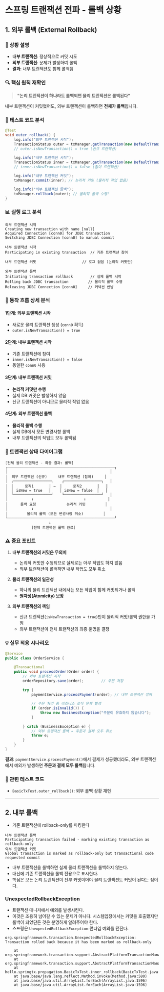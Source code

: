 # 스프링 트랜잭션 전파 - 롤백 상황

## 1. 외부 롤백 (External Rollback)

### 📝 상황 설명
- **내부 트랜잭션**: 정상적으로 커밋 시도
- **외부 트랜잭션**: 문제가 발생하여 롤백
- **결과**: 내부 트랜잭션도 함께 롤백됨

### 🔍 핵심 원칙 재확인
> **"논리 트랜잭션이 하나라도 롤백되면 물리 트랜잭션은 롤백된다"**

내부 트랜잭션이 커밋했어도, 외부 트랜잭션이 롤백하면 **전체가 롤백**됩니다.

### 🧪 테스트 코드 분석
```java
@Test
void outer_rollback() {
    log.info("외부 트랜잭션 시작");
    TransactionStatus outer = txManager.getTransaction(new DefaultTransactionAttribute());
    // outer.isNewTransaction() = true (신규 트랜잭션)

    log.info("내부 트랜잭션 시작");
    TransactionStatus inner = txManager.getTransaction(new DefaultTransactionAttribute());
    // inner.isNewTransaction() = false (참여 트랜잭션)
    
    log.info("내부 트랜잭션 커밋");
    txManager.commit(inner); // 논리적 커밋 (물리적 작업 없음)

    log.info("외부 트랜잭션 롤백");
    txManager.rollback(outer); // 물리적 롤백 수행!
}
```

### 📊 실행 로그 분석
```
외부 트랜잭션 시작
Creating new transaction with name [null]
Acquired Connection [conn0] for JDBC transaction
Switching JDBC Connection [conn0] to manual commit

내부 트랜잭션 시작
Participating in existing transaction  // 기존 트랜잭션 참여

내부 트랜잭션 커밋                     // 로그 없음 (논리적 커밋만)

외부 트랜잭션 롤백
Initiating transaction rollback        // 실제 롤백 시작
Rolling back JDBC transaction         // 물리적 롤백 수행
Releasing JDBC Connection [conn0]     // 커넥션 반납
```

### 🎯 동작 흐름 상세 분석

#### 1단계: 외부 트랜잭션 시작
- 새로운 물리 트랜잭션 생성 (`conn0` 획득)
- `outer.isNewTransaction() = true`

#### 2단계: 내부 트랜잭션 시작  
- 기존 트랜잭션에 참여
- `inner.isNewTransaction() = false`
- 동일한 `conn0` 사용

#### 3단계: 내부 트랜잭션 커밋
- **논리적 커밋만 수행**
- 실제 DB 커밋은 발생하지 않음
- 신규 트랜잭션이 아니므로 물리적 작업 없음

#### 4단계: 외부 트랜잭션 롤백
- **물리적 롤백 수행** 
- 실제 DB에서 모든 변경사항 롤백
- 내부 트랜잭션의 작업도 모두 롤백됨

### 🔄 트랜잭션 상태 다이어그램

```
[전체 물리 트랜잭션 - 최종 결과: 롤백]
┌─────────────────────────────────────────────────┐
│                                               │
│  외부 트랜잭션 (신규)     내부 트랜잭션 (참여)     │
│  ┌─────────────────┐    ┌─────────────────┐   │
│  │     로직1       │ →  │     로직2       │   │
│  │ isNew = true   │    │ isNew = false  │   │
│  └─────────────────┘    └─────────────────┘   │
│           ↓                       ↓          │
│      롤백 요청              논리적 커밋         │
│           ↓                                   │
│         물리적 롤백 (모든 변경사항 취소)         │
└─────────────────────────────────────────────────┘
                    ↓
            [전체 트랜잭션 롤백 완료]
```

### ⚠️ 중요 포인트

1. **내부 트랜잭션의 커밋은 무의미**
   - 논리적 커밋만 수행되므로 실제로는 아무 작업도 하지 않음
   - 외부 트랜잭션이 롤백하면 내부 작업도 모두 취소

2. **물리 트랜잭션의 일관성**
   - 하나의 물리 트랜잭션 내에서는 모든 작업이 함께 커밋되거나 롤백
   - **원자성(Atomicity) 보장**

3. **외부 트랜잭션의 책임**
   - 신규 트랜잭션(`isNewTransaction = true`)만이 물리적 커밋/롤백 권한을 가짐
   - 외부 트랜잭션이 전체 트랜잭션의 최종 운명을 결정

### 💡 실무 적용 시나리오

```java
@Service
public class OrderService {
    
    @Transactional
    public void processOrder(Order order) {
        // 외부 트랜잭션 시작
        orderRepository.save(order);        // 주문 저장
        
        try {
            paymentService.processPayment(order); // 내부 트랜잭션 참여
            
            // 주문 처리 중 비즈니스 로직 문제 발생
            if (order.isInvalid()) {
                throw new BusinessException("주문이 유효하지 않습니다");
            }
            
        } catch (BusinessException e) {
            // 외부 트랜잭션 롤백 → 주문과 결제 모두 취소
            throw e;
        }
    }
}
```

**결과**: `paymentService.processPayment()`에서 결제가 성공했더라도, 외부 트랜잭션에서 예외가 발생하면 **주문과 결제 모두 롤백**됩니다.

### 🔗 관련 테스트 코드
- `BasicTxTest.outer_rollback()`: 외부 롤백 상황 재현

---

## 2. 내부 롤백
- 기존 트랜잭션에 rollback-only를 마킹한다
```
내부 트랜잭션 롤백
Participating transaction failed - marking existing transaction as rollback-only
외부 트랜잭션 커밋
Global transaction is marked as rollback-only but transactional code requested commit
```
- 내부 트랜잭션을 롤백하면 실제 물리 트랜잭션을 롤백하지 않는다.
- 대신에 기존 트랜잭션을 롤백 전용으로 표시한다.
- 핵심은 모든 논리 트랜잭션이 전부 커밋이어야 물리 트랜잭션도 커밋이 된다는 점이다.

### UnexpectedRollbackException
- 트랜잭션 매니저에서 예외를 발생시킨다.
- 이것은 조용히 넘어갈 수 있는 문제가 아니다. 시스템입장에서는 커밋을 호출했지만 롤백이 되었단든 것은 분명하게 알려주어야 한다.
- 스프링은 `UnexpectedRollbackException` 런타임 예외를 던진다.
```
org.springframework.transaction.UnexpectedRollbackException: Transaction rolled back because it has been marked as rollback-only

	at org.springframework.transaction.support.AbstractPlatformTransactionManager.processRollback(AbstractPlatformTransactionManager.java:938)
	at org.springframework.transaction.support.AbstractPlatformTransactionManager.commit(AbstractPlatformTransactionManager.java:754)
	at hello.springtx.propagation.BasicTxTest.inner_rollback(BasicTxTest.java:118)
	at java.base/java.lang.reflect.Method.invoke(Method.java:580)
	at java.base/java.util.ArrayList.forEach(ArrayList.java:1596)
	at java.base/java.util.ArrayList.forEach(ArrayList.java:1596)
```